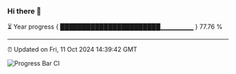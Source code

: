 ### Hi there 👋

⏳ Year progress { ███████████████████████▁▁▁▁▁▁▁ } 77.76 %

---

⏰ Updated on Fri, 11 Oct 2024 14:39:42 GMT

![Progress Bar CI](https://github.com/IshwaranRudhara/GIT-ACTION/workflows/Progress%20Bar%20CI/badge.svg)
